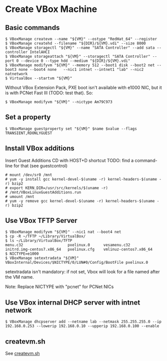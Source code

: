 # Create VBox Machine

## Basic commands

```
$ VBoxManage createvm --name "${VM}" --ostype "RedHat_64" --register
$ VBoxManage createhd --filename "${DIR}/${VM}.vdi" --size 8000
$ VBoxManage storagectl "${VM}" --name "SATA Controller" --add sata --controller IntelAHCI
$ VBoxManage storageattach "${VM}" --storagectl "SATA Controller" --port 0 --device 0 --type hdd --medium "${DIR}/${VM}.vdi"
$ VBoxManage modifyvm "${VM}" --memory 512 --boot1 disk --boot2 net --boot3 none --boot4 none	--nic1 intnet --intnet1 "lab" --nic2 natnetwork
$ VirtualBox --startvm "${VM}"
```

Without VBox Extension Pack, PXE boot isn't available with e1000 NIC, but it is with PCNet Fast III (TODO: test that). So:

```$ VBoxManage modifyvm "${VM}" --nictype Am79C973```

## Set a property

```
$ VBoxManage guestproperty set "${VM}" $name $value --flags TRANSIENT,RDONLYGUEST 
```

## Install VBox additions

Insert Guest Additions CD with HOST+D shortcut 
TODO: find a command-line for that (see guestcontrol)

```
# mount /dev/sr0 /mnt
# yum -y install gcc kernel-devel-$(uname -r) kernel-headers-$(uname -r) bzip2
# export KERN_DIR=/usr/src/kernels/$(uname -r)
# /mnt/VBoxLinuxGuestAdditions.run
# umount /mnt
# yum -y remove gcc kernel-devel-$(uname -r) kernel-headers-$(uname -r) bzip2

```

## Use VBox TFTP Server 
```
$ VBoxManage modifyvm "${VM}" --nic1 nat --boot4 net
$ cp -R ~/TFTP ~/Library/VirtualBox/
$ ls ~/Library/VirtualBox/TFTP
menu.c32					pxelinux.0		vesamenu.c32
initrd.img-centos7.x86_64	pxelinux.cfg	vmlinuz-centos7.x86_64
$ NICTYPE=e1000
$ VBoxManage setextradata "${VM}" VBoxInternal/Devices/$NICTYPE/0/LUN#0/Config/BootFile pxelinux.0
```
setextradata isn't mandatory: if not set, Vbox will look for a file named after the VM name.

Note: Replace NICTYPE with "pcnet" for PCNet NICs 

## Use VBox internal DHCP server with intnet network

```
$ VBoxManage dhcpserver add --netname lab --netmask 255.255.255.0 --ip 192.168.0.253 --lowerip 192.168.0.10 --upperip 192.168.0.100 --enable
```

## createvm.sh
See [createvm.sh](createvm.sh)
